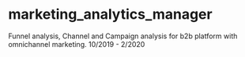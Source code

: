 # marketing_analytics_manager
Funnel analysis, Channel and Campaign analysis for b2b platform with omnichannel marketing. 10/2019 - 2/2020
